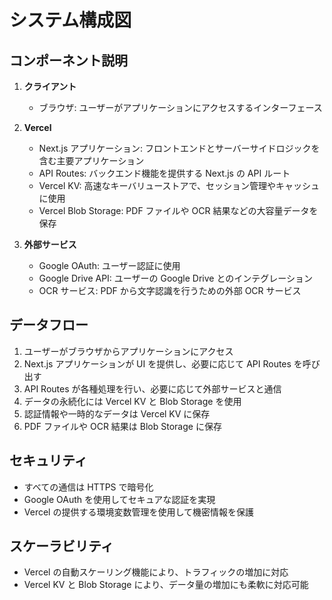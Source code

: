 # システム構成図

## コンポーネント説明

1. **クライアント**
   - ブラウザ: ユーザーがアプリケーションにアクセスするインターフェース

2. **Vercel**
   - Next.js アプリケーション: フロントエンドとサーバーサイドロジックを含む主要アプリケーション
   - API Routes: バックエンド機能を提供する Next.js の API ルート
   - Vercel KV: 高速なキーバリューストアで、セッション管理やキャッシュに使用
   - Vercel Blob Storage: PDF ファイルや OCR 結果などの大容量データを保存

3. **外部サービス**
   - Google OAuth: ユーザー認証に使用
   - Google Drive API: ユーザーの Google Drive とのインテグレーション
   - OCR サービス: PDF から文字認識を行うための外部 OCR サービス

## データフロー

1. ユーザーがブラウザからアプリケーションにアクセス
2. Next.js アプリケーションが UI を提供し、必要に応じて API Routes を呼び出す
3. API Routes が各種処理を行い、必要に応じて外部サービスと通信
4. データの永続化には Vercel KV と Blob Storage を使用
5. 認証情報や一時的なデータは Vercel KV に保存
6. PDF ファイルや OCR 結果は Blob Storage に保存

## セキュリティ

- すべての通信は HTTPS で暗号化
- Google OAuth を使用してセキュアな認証を実現
- Vercel の提供する環境変数管理を使用して機密情報を保護

## スケーラビリティ
- Vercel の自動スケーリング機能により、トラフィックの増加に対応
- Vercel KV と Blob Storage により、データ量の増加にも柔軟に対応可能
